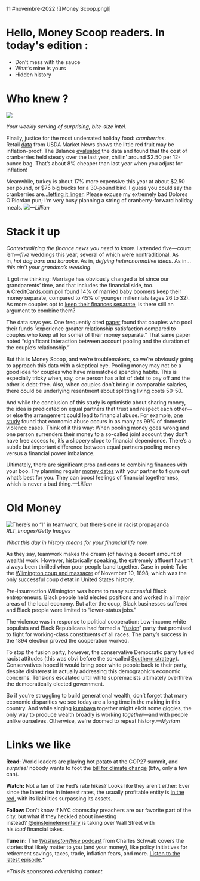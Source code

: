 11 #novembre-2022
![[Money Scoop.png]]

# Hello, Money Scoop readers. In today's edition :
-   Don’t mess with the sauce
-   What’s mine is yours
-   Hidden history
# Who knew ?
![](https://ci3.googleusercontent.com/proxy/R3Kal9Mw-OvQEJdcEYtYno7sEtprQppoXzkAyjfHJDiaD7IXa7FH-j1iveV6X_bCxDwFRyh09PA62NQrnYu1GtzttLJiZtfN42jTsGhI0n181amkoawOSzds44_GR29i8DlGV8BUj3q-j6eiq6MKdZlQkMnVlZ_u8XlyWSBBR5fGkfrzvvu7IQ2d3K_u3w9SzQ=s0-d-e1-ft#https://cdn.sanity.io/images/bl383u0v/production/7b349bd51ad7c8687e74442c975824f5b5185f7b-2916x1307.jpg?w=670&q=70&auto=format)

_Your weekly serving of surprising, bite-size intel._

Finally, justice for the most underrated holiday food: _cranberries_. Retail [data](https://link.morningbrew.com/click/29661196.320241/aHR0cHM6Ly9tYXJrZXRuZXdzLnVzZGEuZ292L21ucC9kYXRhRG93bmxvYWQ_dXRtX2NhbXBhaWduPW1zJnV0bV9tZWRpdW09bmV3c2xldHRlciZ1dG1fc291cmNlPW1vcm5pbmdfYnJldw/6360d8c913646a717506c2efB48dae28b) from USDA Market News shows the little red fruit may be inflation-proof. The Balance [evaluated](https://link.morningbrew.com/click/29661196.320241/aHR0cHM6Ly93d3cudGhlYmFsYW5jZW1vbmV5LmNvbS90dXJrZXktYW5kLXBvdGF0b2VzLWNvc3QtMTctcGVyY2VudC1tb3JlLXRoaXMtdGhhbmtzZ2l2aW5nLTY3NTQ0Nzk_dXRtX2NhbXBhaWduPW1zJnV0bV9tZWRpdW09bmV3c2xldHRlciZ1dG1fc291cmNlPW1vcm5pbmdfYnJldw/6360d8c913646a717506c2efBc9c8a426) the data and found that the cost of cranberries held steady over the last year, chillin’ around $2.50 per 12-ounce bag. That’s about 8% cheaper than last year when you adjust for inflation!

Meanwhile, turkey is about 17% more expensive this year at about $2.50 per pound, or $75 big bucks for a 30-pound bird. I guess you could say the cranberries are…[letting it linger](https://link.morningbrew.com/click/29661196.320241/aHR0cHM6Ly93d3cueW91dHViZS5jb20vd2F0Y2g_dj1HNktzcGozT08wcw/6360d8c913646a717506c2efB8b3c9cca). Please excuse my extremely bad Dolores O’Riordan pun; I’m very busy planning a string of cranberry-forward holiday meals. ![](https://ci5.googleusercontent.com/proxy/vNT1E0WUpgy5B8MSIPtTepm7PNvJUBrR8JkzjS6QBlFdqij_k49wBbR3pfRehIEdQBrbVYmqef87XWgT5bAXs4WSIojm8etCZwFhHk-huDZRPeihyPCR0OTa_7mwxRgxAk-SrQxqrPYsnRy_SxLWp7dgGsM5XvA=s0-d-e1-ft#https://emojipedia-us.s3.dualstack.us-west-1.amazonaws.com/thumbs/120/apple/237/clown-face_1f921.png)_—Lillian_
# Stack it up
_Contextualizing the finance news you need to know._
I attended five—count ’em—_five_ weddings this year, several of which were nontraditional. As in, _hot dog bars and karaoke_. As in, _defying heteronormative ideas_. As in…_this ain’t your grandma’s wedding_.

It got me thinking: Marriage has obviously changed a lot since our grandparents’ time, and that includes the financial side, too. A [CreditCards.com poll](https://link.morningbrew.com/click/29661196.320241/aHR0cHM6Ly93d3cuY3JlZGl0Y2FyZHMuY29tL3N0YXRpc3RpY3MvZmluYW5jaWFsLWluZmlkZWxpdHktY2hlYXRpbmctcG9sbC8_dXRtX2NhbXBhaWduPW1zJnV0bV9tZWRpdW09bmV3c2xldHRlciZ1dG1fc291cmNlPW1vcm5pbmdfYnJldw/6360d8c913646a717506c2efBc851f28f) found 14% of married baby boomers keep their money separate, compared to 45% of younger millennials (ages 26 to 32). As more couples opt to [keep their finances separate](https://link.morningbrew.com/click/29661196.320241/aHR0cHM6Ly93d3cubW9ybmluZ2JyZXcuY29tL21vbmV5LXNjb29wL3N0b3JpZXMvMjAyMS8wOS8wOS9zcGxpdC1leHBlbnNlcy1wYXJ0bmVyP3V0bV9jYW1wYWlnbj1tcyZ1dG1fbWVkaXVtPW5ld3NsZXR0ZXImdXRtX3NvdXJjZT1tb3JuaW5nX2JyZXcmbWlkPTIzMGRmNzAyNDdkOTY2NmQwMzQwOTgwOWNlNTE2NGRk/6360d8c913646a717506c2efBc8ecbf9e), is there still an argument to combine them?

The data says yes. One frequently cited [paper](https://link.morningbrew.com/click/29661196.320241/aHR0cHM6Ly9wc3ljbmV0LmFwYS5vcmcvcmVjb3JkLzIwMjItNDI5NjItMDAxP3V0bV9jYW1wYWlnbj1tcyZ1dG1fbWVkaXVtPW5ld3NsZXR0ZXImdXRtX3NvdXJjZT1tb3JuaW5nX2JyZXc/6360d8c913646a717506c2efB2860efff) found that couples who pool their funds “experience greater relationship satisfaction compared to couples who keep all (or some) of their money separate.” That same paper noted “significant interaction between account pooling and the duration of the couple’s relationship.”

But this is Money Scoop, and we’re troublemakers, so we’re obviously going to approach this data with a skeptical eye. Pooling money may not be a good idea for couples who have mismatched spending habits. This is especially tricky when, say, one person has a lot of debt to pay off and the other is debt-free. Also, when couples don’t bring in comparable salaries, there could be underlying resentment about splitting living costs 50-50.

And while the conclusion of this study is optimistic about sharing money, the idea is predicated on equal partners that trust and respect each other—or else the arrangement could lead to financial abuse. For example, [one study](https://link.morningbrew.com/click/29661196.320241/aHR0cHM6Ly93d3cucmVzZWFyY2hnYXRlLm5ldC9wdWJsaWNhdGlvbi8yMzU2NTc5MjRfVGhlX0ltcGFjdF9vZl9JbnRpbWF0ZV9QYXJ0bmVyX1Zpb2xlbmNlX29uX0xvdy1JbmNvbWVfV29tZW4nc19FY29ub21pY19XZWxsLUJlaW5nX1RoZV9NZWRpYXRpbmdfUm9sZV9vZl9Kb2JfU3RhYmlsaXR5P3V0bV9jYW1wYWlnbj1tcyZ1dG1fbWVkaXVtPW5ld3NsZXR0ZXImdXRtX3NvdXJjZT1tb3JuaW5nX2JyZXc/6360d8c913646a717506c2efB48ddb5b3) found that economic abuse occurs in as many as 99% of domestic violence cases. Think of it this way: When pooling money goes wrong and one person surrenders their money to a so-called joint account they don’t have free access to, it’s a slippery slope to financial dependence. There’s a subtle but important difference between equal partners pooling money versus a financial power imbalance.

Ultimately, there are significant pros and cons to combining finances with your boo. Try planning regular [money dates](https://link.morningbrew.com/click/29661196.320241/aHR0cHM6Ly93d3cubW9ybmluZ2JyZXcuY29tL21vbmV5LXNjb29wL3N0b3JpZXMvMjAyMi8wNC8xOS9hLWd1aWRlLXRvLXlvdXItZmlyc3QtbW9uZXktZGF0ZT91dG1fY2FtcGFpZ249bXMmdXRtX21lZGl1bT1uZXdzbGV0dGVyJnV0bV9zb3VyY2U9bW9ybmluZ19icmV3Jm1pZD0yMzBkZjcwMjQ3ZDk2NjZkMDM0MDk4MDljZTUxNjRkZA/6360d8c913646a717506c2efB8372d040) with your partner to figure out what’s best for you. They can boost feelings of financial togetherness, which is never a bad thing._—Lillian_
# Old Money
![There’s no “I” in teamwork, but there’s one in racist propaganda](https://ci5.googleusercontent.com/proxy/Ilvofkrru0J1O_2RyQiITwhQ1JKQnadIE0ppUJaT-uV0_LnfaGlyeOdfoM4XOzOindY-DNZhm6PzJbzc1pxayJihF3xQp-GUAhet39mfSeBuqq7mUh8URmgOYNtN3ItQBm-J6JYqognUhGjA_nPk2sY7aFwZBgkZKcBUsE-8HpKXR4R2OXX8AqKqLZmQ4C9B7A=s0-d-e1-ft#https://cdn.sanity.io/images/bl383u0v/production/04e988ebb4c45a3ec893980fac861ecadb1a5840-2000x1500.jpg?w=670&q=70&auto=format)_RLT_Images/Getty Images_

_What this day in history means for your financial life now._

As they say, teamwork makes the dream (of having a decent amount of wealth) work. However, historically speaking, the extremely affluent haven’t always been thrilled when poor people band together. Case in point: Take the [Wilmington coup and massacre](https://link.morningbrew.com/click/29661196.320241/aHR0cHM6Ly93d3cueW91dHViZS5jb20vd2F0Y2g_dj1MVlFvbWxYTWVlaw/6360d8c913646a717506c2efCc969c79e) of November 10, 1898, which was the only successful coup d’etat in United States history.

Pre-insurrection Wilmington was home to many successful Black entrepreneurs. Black people held elected positions and worked in all major areas of the local economy. But after the coup, Black businesses suffered and Black people were limited to “lower-status jobs.”

The violence was in response to political cooperation: Low-income white populists and Black Republicans had formed a “[fusion](https://link.morningbrew.com/click/29661196.320241/aHR0cHM6Ly9leGhpYml0cy5saWIudW5jLmVkdS9leGhpYml0cy9zaG93LzE4OTgvaGlzdG9yeT91dG1fY2FtcGFpZ249bXMmdXRtX21lZGl1bT1uZXdzbGV0dGVyJnV0bV9zb3VyY2U9bW9ybmluZ19icmV3/6360d8c913646a717506c2efB180f5aea)” party that promised to fight for working-class constituents of all races. The party’s success in the 1894 election proved the cooperation worked.

To stop the fusion party, however, the conservative Democratic party fueled racist attitudes (this was obvi before the so-called [Southern strategy](https://link.morningbrew.com/click/29661196.320241/aHR0cHM6Ly93d3cud2FzaGluZ3RvbnBvc3QuY29tL291dGxvb2svMjAxOS8wNy8yNi93aGF0LXdlLWdldC13cm9uZy1hYm91dC1zb3V0aGVybi1zdHJhdGVneS8_dXRtX2NhbXBhaWduPW1zJnV0bV9tZWRpdW09bmV3c2xldHRlciZ1dG1fc291cmNlPW1vcm5pbmdfYnJldw/6360d8c913646a717506c2efBae18e8e3)). Conservatives hoped it would bring poor white people back to their party, despite disinterest in actually addressing this demographic’s economic concerns. Tensions escalated until white supremacists ultimately overthrew the democratically elected government.

So if you’re struggling to build generational wealth, don’t forget that many economic disparities we see today are a long time in the making in this country. And while singing [kumbaya](https://link.morningbrew.com/click/29661196.320241/aHR0cHM6Ly9zbGF0ZS5jb20vaHVtYW4taW50ZXJlc3QvMjAxNi8wMy9ob3cta3VtYmF5YS13ZW50LWZyb20tYW1lcmljYW4tc29uZ2Jvb2stc3RhcGxlLXRvLWEtc3ltYm9sLW9mLW5haXZlLXNtdWctdXRvcGlhbmlzbS5odG1sP3V0bV9jYW1wYWlnbj1tcyZ1dG1fbWVkaXVtPW5ld3NsZXR0ZXImdXRtX3NvdXJjZT1tb3JuaW5nX2JyZXc/6360d8c913646a717506c2efB27bf4817) together might elicit some giggles, the only way to produce wealth broadly is working _together_—and with people unlike ourselves. Otherwise, we're doomed to repeat history._—Myriam_
# Links we like
**Read:** World leaders are playing hot potato at the COP27 summit, and *surprise!* nobody wants to foot the [bill for climate change](https://link.morningbrew.com/click/29661196.320241/aHR0cHM6Ly93d3cubnl0aW1lcy5jb20vaW50ZXJhY3RpdmUvMjAyMi8xMS8wNi9jbGltYXRlL2NvcDI3LWNsaW1hdGUtY2hhbmdlLWxvc3MtZGFtYWdlLmh0bWw_dXRtX2NhbXBhaWduPW1zJnV0bV9tZWRpdW09bmV3c2xldHRlciZ1dG1fc291cmNlPW1vcm5pbmdfYnJldw/6360d8c913646a717506c2efBc273c6b3) (btw, only a few can).

**Watch:** Not a fan of the Fed’s rate hikes? Looks like they aren’t either: Ever since the latest rise in interest rates, the usually profitable entity is [in the red](https://link.morningbrew.com/click/29661196.320241/aHR0cHM6Ly93d3cueW91dHViZS5jb20vd2F0Y2g_dj1wMHpfektXSlRhbw/6360d8c913646a717506c2efD85889cc3), with its liabilities surpassing its assets.

**Follow:** Don’t know if NYC doomsday preachers are our favorite part of the city, but what if they heckled about investing instead? [@einsteinelementary](https://link.morningbrew.com/click/29661196.320241/aHR0cHM6Ly93d3cudGlrdG9rLmNvbS9AZWluc3RlaW5lbGVtZW50YXJ5P3V0bV9jYW1wYWlnbj1tcyZ1dG1fbWVkaXVtPW5ld3NsZXR0ZXImdXRtX3NvdXJjZT1tb3JuaW5nX2JyZXc/6360d8c913646a717506c2efBdc339e74) is taking over Wall Street with his _loud_ financial takes.

**Tune in:** The [_WashingtonWise_ podcast](https://link.morningbrew.com/click/29661196.320241/aHR0cHM6Ly9saW5rLmNodGJsLmNvbS94Sk9YR2tQZz91dG1fY2FtcGFpZ249bXMmdXRtX21lZGl1bT1uZXdzbGV0dGVyJnV0bV9zb3VyY2U9bW9ybmluZ19icmV3/6360d8c913646a717506c2efB48f60486) from Charles Schwab covers the stories that likely matter to you (and your money), like policy initiatives for retirement savings, taxes, trade, inflation fears, and more. [Listen to the latest episode](https://link.morningbrew.com/click/29661196.320241/aHR0cHM6Ly9saW5rLmNodGJsLmNvbS94Sk9YR2tQZz91dG1fY2FtcGFpZ249bXMmdXRtX21lZGl1bT1uZXdzbGV0dGVyJnV0bV9zb3VyY2U9bW9ybmluZ19icmV3/6360d8c913646a717506c2efC48f60486).*

_*This is sponsored advertising content._